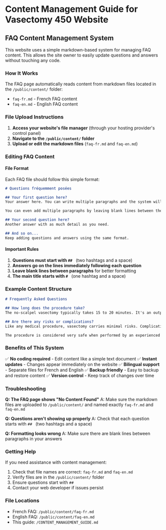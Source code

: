 # Content Management Guide for Vasectomy 450 Website

## FAQ Content Management System

This website uses a simple markdown-based system for managing FAQ content. This allows the site owner to easily update questions and answers without touching any code.

### How It Works

The FAQ page automatically reads content from markdown files located in the `/public/content/` folder:
- `faq-fr.md` - French FAQ content
- `faq-en.md` - English FAQ content

### File Upload Instructions

1. **Access your website's file manager** (through your hosting provider's control panel)
2. **Navigate to the `/public/content/` folder**
3. **Upload or edit the markdown files** (`faq-fr.md` and `faq-en.md`)

### Editing FAQ Content

#### File Format
Each FAQ file should follow this simple format:

```markdown
# Questions fréquemment posées

## Your first question here?
Your answer here. You can write multiple paragraphs and the system will format them properly.

You can even add multiple paragraphs by leaving blank lines between them.

## Your second question here?
Another answer with as much detail as you need.

## And so on...
Keep adding questions and answers using the same format.
```

#### Important Rules
1. **Questions must start with `## `** (two hashtags and a space)
2. **Answers go on the lines immediately following each question**
3. **Leave blank lines between paragraphs** for better formatting
4. **The main title starts with `# `** (one hashtag and a space)

### Example Content Structure

```markdown
# Frequently Asked Questions

## How long does the procedure take?
The no-scalpel vasectomy typically takes 15 to 20 minutes. It's an outpatient procedure, so you can go home the same day.

## Are there any risks or complications?
Like any medical procedure, vasectomy carries minimal risks. Complications are rare (less than 1%) and include bleeding, infection, or persistent pain.

The procedure is considered very safe when performed by an experienced physician.
```

### Benefits of This System

✅ **No coding required** - Edit content like a simple text document
✅ **Instant updates** - Changes appear immediately on the website
✅ **Bilingual support** - Separate files for French and English
✅ **Backup friendly** - Easy to backup and restore content
✅ **Version control** - Keep track of changes over time

### Troubleshooting

**Q: The FAQ page shows "No Content Found"**
A: Make sure the markdown files are uploaded to `/public/content/` and named exactly `faq-fr.md` and `faq-en.md`

**Q: Questions aren't showing up properly**
A: Check that each question starts with `## ` (two hashtags and a space)

**Q: Formatting looks wrong**
A: Make sure there are blank lines between paragraphs in your answers

### Getting Help

If you need assistance with content management:
1. Check that file names are correct: `faq-fr.md` and `faq-en.md`
2. Verify files are in the `/public/content/` folder
3. Ensure questions start with `## `
4. Contact your web developer if issues persist

### File Locations
- French FAQ: `/public/content/faq-fr.md`
- English FAQ: `/public/content/faq-en.md`
- This guide: `/CONTENT_MANAGEMENT_GUIDE.md`
